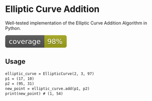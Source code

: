 # Elliptic Curve Addition

Well-tested implementation of the Elliptic Curve Addition Algorithm in Python. 

<html>
<img src="coverage.svg">
</html>

## Usage
```
elliptic_curve = EllipticCurve(2, 3, 97)
p1 = (17, 10)
p2 = (95, 31)
new_point = elliptic_curve.add(p1, p2)
print(new_point) # (1, 54)
```